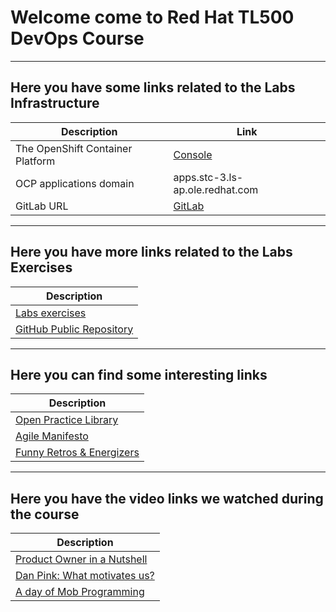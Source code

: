 # Welcome come to Red Hat TL500 DevOps Course
---------
## Here you have some links related to the Labs Infrastructure

| Description | Link |
| ------------ | ----------- |
| The OpenShift Container Platform | [Console](https://console-openshift-console.apps.stc-3.ls-ap.ole.redhat.com) |
| OCP applications domain | apps.stc-3.ls-ap.ole.redhat.com |
| GitLab URL | [GitLab](https://gitlab-ce.apps.stc-3.ls-ap.ole.redhat.com) |

-------
## Here you have more links related to the Labs Exercises
| Description |
| ------------ |
| [Labs exercises](https://rht-labs.com/tech-exercise/) |
| [GitHub Public Repository](https://github.com/rht-labs/tech-exercise) |

-------
## Here you can find some interesting links
| Description |
| ------------ |
| [Open Practice Library](https://openpracticelibrary.com) |
| [Agile Manifesto](https://agilemanifesto.org/) |
| [Funny Retros & Energizers](https://www.funretrospectives.com/) |


--------
## Here you have the video links we watched during the course
| Description |
| ------------ |
| [Product Owner in a Nutshell](https://www.youtube.com/watch?v=502ILHjX9EE) |
| [Dan Pink: What motivates us?](https://www.youtube.com/watch?v=u6XAPnuFjJc) |
| [A day of Mob Programming](https://www.youtube.com/watch?v=dVqUcNKVbYg) |

